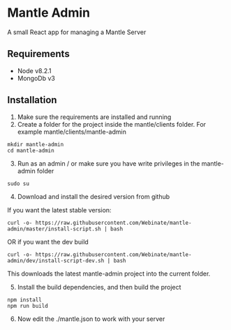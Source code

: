 # Mantle Admin
A small React app for managing a Mantle Server

## Requirements
* Node v8.2.1
* MongoDb v3

## Installation

1) Make sure the requirements are installed and running
2) Create a folder for the project inside the mantle/clients folder.
For example mantle/clients/mantle-admin

```
mkdir mantle-admin
cd mantle-admin
```

3) Run as an admin / or make sure you have write privileges in the mantle-admin folder

```
sudo su
```

4) Download and install the desired version from github

If you want the latest stable version:

```
curl -o- https://raw.githubusercontent.com/Webinate/mantle-admin/master/install-script.sh | bash
```

OR if you want the dev build

```
curl -o- https://raw.githubusercontent.com/Webinate/mantle-admin/dev/install-script-dev.sh | bash
```

This downloads the latest mantle-admin project into the current folder.

5) Install the build dependencies, and then build the project

```
npm install
npm run build
```

6) Now edit the ./mantle.json to work with your server